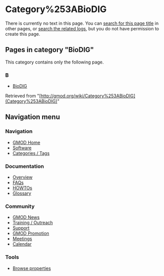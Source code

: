 



<span id="top"></span>




# <span dir="auto">Category%253ABioDIG</span>











There is currently no text in this page. You can [search for this page
title](http://gmod.org/wiki/Special:Search/BioDIG "Special:Search/BioDIG")
in other pages, or <span class="plainlinks"><a
href="http://gmod.org/mediawiki/index.php?title=Special:Log&amp;page=Category%253ABioDIG"
class="external text" rel="nofollow">search the related logs</a></span>,
but you do not have permission to create this page.




## Pages in category "BioDIG"

This category contains only the following page.



### B

- [BioDIG](BioDIG.1 "BioDIG")





Retrieved from "[http://gmod.org/wiki/Category%253ABioDIG](Category%253ABioDIG)"





## Navigation menu









### Navigation



- <span id="n-GMOD-Home">[GMOD Home](Main_Page)</span>
- <span id="n-Software">[Software](GMOD_Components)</span>
- <span id="n-Categories-.2F-Tags">[Categories /
  Tags](Categories)</span>




### Documentation



- <span id="n-Overview">[Overview](Overview)</span>
- <span id="n-FAQs">[FAQs](Category%253AFAQ)</span>
- <span id="n-HOWTOs">[HOWTOs](Category%253AHOWTO)</span>
- <span id="n-Glossary">[Glossary](Glossary)</span>




### Community



- <span id="n-GMOD-News">[GMOD News](GMOD_News)</span>
- <span id="n-Training-.2F-Outreach">[Training /
  Outreach](Training_and_Outreach)</span>
- <span id="n-Support">[Support](Support)</span>
- <span id="n-GMOD-Promotion">[GMOD Promotion](GMOD_Promotion)</span>
- <span id="n-Meetings">[Meetings](Meetings)</span>
- <span id="n-Calendar">[Calendar](Calendar)</span>




### Tools

- <span id="t-smwbrowselink"><a href="Special%253ABrowse/Category%253ABioDIG" rel="smw-browse">Browse
  properties</a></span>





<!-- -->




